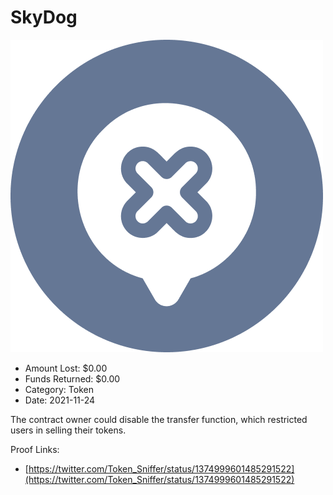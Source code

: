 # SkyDog
![SkyDog](/rektimages/SkyDog.png)
- Amount Lost: $0.00
- Funds Returned: $0.00
- Category: Token
- Date: 2021-11-24

The contract owner could disable the transfer function, which restricted users in selling their tokens.


Proof Links:
- [https://twitter.com/Token_Sniffer/status/1374999601485291522](https://twitter.com/Token_Sniffer/status/1374999601485291522)


